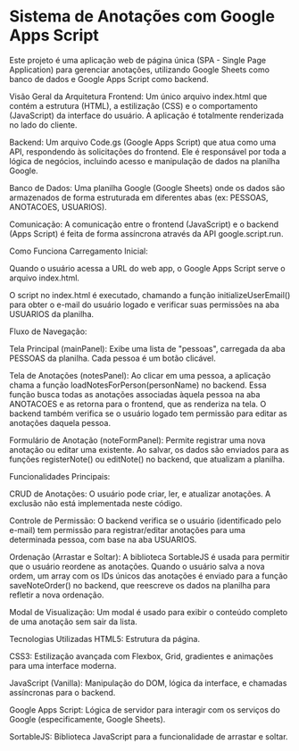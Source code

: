 # Sistema de Anotações com Google Apps Script
Este projeto é uma aplicação web de página única (SPA - Single Page Application) para gerenciar anotações, utilizando Google Sheets como banco de dados e Google Apps Script como backend.

Visão Geral da Arquitetura
Frontend: Um único arquivo index.html que contém a estrutura (HTML), a estilização (CSS) e o comportamento (JavaScript) da interface do usuário. A aplicação é totalmente renderizada no lado do cliente.

Backend: Um arquivo Code.gs (Google Apps Script) que atua como uma API, respondendo às solicitações do frontend. Ele é responsável por toda a lógica de negócios, incluindo acesso e manipulação de dados na planilha Google.

Banco de Dados: Uma planilha Google (Google Sheets) onde os dados são armazenados de forma estruturada em diferentes abas (ex: PESSOAS, ANOTACOES, USUARIOS).

Comunicação: A comunicação entre o frontend (JavaScript) e o backend (Apps Script) é feita de forma assíncrona através da API google.script.run.

Como Funciona
Carregamento Inicial:

Quando o usuário acessa a URL do web app, o Google Apps Script serve o arquivo index.html.

O script no index.html é executado, chamando a função initializeUserEmail() para obter o e-mail do usuário logado e verificar suas permissões na aba USUARIOS da planilha.

Fluxo de Navegação:

Tela Principal (mainPanel): Exibe uma lista de "pessoas", carregada da aba PESSOAS da planilha. Cada pessoa é um botão clicável.

Tela de Anotações (notesPanel): Ao clicar em uma pessoa, a aplicação chama a função loadNotesForPerson(personName) no backend. Essa função busca todas as anotações associadas àquela pessoa na aba ANOTACOES e as retorna para o frontend, que as renderiza na tela. O backend também verifica se o usuário logado tem permissão para editar as anotações daquela pessoa.

Formulário de Anotação (noteFormPanel): Permite registrar uma nova anotação ou editar uma existente. Ao salvar, os dados são enviados para as funções registerNote() ou editNote() no backend, que atualizam a planilha.

Funcionalidades Principais:

CRUD de Anotações: O usuário pode criar, ler, e atualizar anotações. A exclusão não está implementada neste código.

Controle de Permissão: O backend verifica se o usuário (identificado pelo e-mail) tem permissão para registrar/editar anotações para uma determinada pessoa, com base na aba USUARIOS.

Ordenação (Arrastar e Soltar): A biblioteca SortableJS é usada para permitir que o usuário reordene as anotações. Quando o usuário salva a nova ordem, um array com os IDs únicos das anotações é enviado para a função saveNoteOrder() no backend, que reescreve os dados na planilha para refletir a nova ordenação.

Modal de Visualização: Um modal é usado para exibir o conteúdo completo de uma anotação sem sair da lista.

Tecnologias Utilizadas
HTML5: Estrutura da página.

CSS3: Estilização avançada com Flexbox, Grid, gradientes e animações para uma interface moderna.

JavaScript (Vanilla): Manipulação do DOM, lógica da interface, e chamadas assíncronas para o backend.

Google Apps Script: Lógica de servidor para interagir com os serviços do Google (especificamente, Google Sheets).

SortableJS: Biblioteca JavaScript para a funcionalidade de arrastar e soltar.
